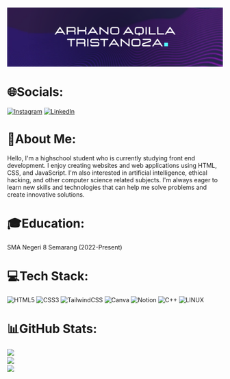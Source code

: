![Header image](https://raw.githubusercontent.com/tristanozaa/tristanozaa/main/assets/banner.png)
# 🌐Socials:
[![Instagram](https://img.shields.io/badge/Instagram-%23E4405F.svg?logo=Instagram&logoColor=white)](https://instagram.com/tristanozaa) [![LinkedIn](https://img.shields.io/badge/LinkedIn-%230077B5.svg?logo=linkedin&logoColor=white)](https://linkedin.com/in/tristanozaa)
# 💫About Me:
Hello, I'm a highschool student who is currently studying front end development. I enjoy creating websites and web applications using HTML, CSS, and JavaScript. I'm also interested in artificial intelligence, ethical hacking, and other computer science related subjects. I'm always eager to learn new skills and technologies that can help me solve problems and create innovative solutions.<br> 
# 🎓Education:
SMA Negeri 8 Semarang (2022-Present)
# 💻Tech Stack:
![HTML5](https://img.shields.io/badge/html5-%23E34F26.svg?style=for-the-badge&logo=html5&logoColor=white) ![CSS3](https://img.shields.io/badge/css3-%231572B6.svg?style=for-the-badge&logo=css3&logoColor=white) ![TailwindCSS](https://img.shields.io/badge/tailwindcss-%2338B2AC.svg?style=for-the-badge&logo=tailwind-css&logoColor=white) ![Canva](https://img.shields.io/badge/Canva-%2300C4CC.svg?style=for-the-badge&logo=Canva&logoColor=white) ![Notion](https://img.shields.io/badge/Notion-%23000000.svg?style=for-the-badge&logo=notion&logoColor=white) ![C++](https://img.shields.io/badge/c++-%2300599C.svg?style=for-the-badge&logo=c%2B%2B&logoColor=white) ![LINUX](https://img.shields.io/badge/Linux-FCC624?style=for-the-badge&logo=linux&logoColor=black)
# 📊GitHub Stats:
![](https://github-readme-stats.vercel.app/api?username=tristanozaa&theme=material-palenight&hide_border=true&include_all_commits=false&count_private=false)<br/>
![](https://github-readme-streak-stats.herokuapp.com/?user=tristanozaa&theme=material-palenight&hide_border=true)<br/>
![](https://github-readme-stats.vercel.app/api/top-langs/?username=tristanozaa&theme=material-palenight&hide_border=true&include_all_commits=false&count_private=false&layout=compact)
